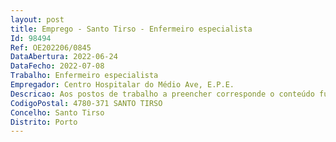 ```yaml
--- 
layout: post
title: Emprego - Santo Tirso - Enfermeiro especialista
Id: 98494
Ref: OE202206/0845
DataAbertura: 2022-06-24
DataFecho: 2022-07-08
Trabalho: Enfermeiro especialista
Empregador: Centro Hospitalar do Médio Ave, E.P.E.
Descricao: Aos postos de trabalho a preencher corresponde o conteúdo funcional da categoria de enfermeiro especialista da carreira especial de enfermagem   carreira de enfermagem, conforme estabelecido no art.º 10 A, aditado aos Decretos Leis n.ºs 247 2009 e 248 2009, ambos de 22 09, pelo Decreto Lei n.º 71 2019, 27 05.
CodigoPostal: 4780-371 SANTO TIRSO
Concelho: Santo Tirso
Distrito: Porto
--- 
```


